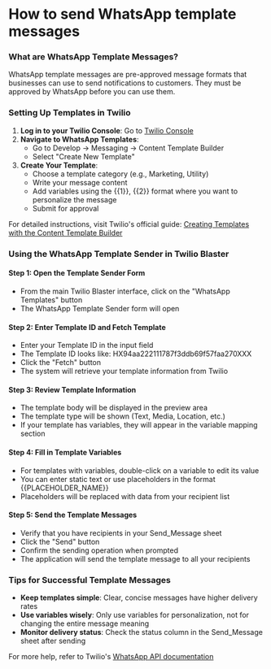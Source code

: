# How to send WhatsApp template messages

### What are WhatsApp Template Messages?

WhatsApp template messages are pre-approved message formats that businesses can use to send notifications to customers. They must be approved by WhatsApp before you can use them.

### Setting Up Templates in Twilio

1. **Log in to your Twilio Console**: Go to [Twilio Console](https://console.twilio.com/)
2. **Navigate to WhatsApp Templates**:
   * Go to Develop → Messaging → Content Template Builder
   * Select "Create New Template"
3. **Create Your Template**:
   * Choose a template category (e.g., Marketing, Utility)
   * Write your message content
   * Add variables using the \{{1\}}, \{{2\}} format where you want to personalize the message
   * Submit for approval

For detailed instructions, visit Twilio's official guide: [Creating Templates with the Content Template Builder](https://www.twilio.com/docs/content/create-templates-with-the-content-template-builder)

### Using the WhatsApp Template Sender in Twilio Blaster

#### Step 1: Open the Template Sender Form

* From the main Twilio Blaster interface, click on the "WhatsApp Templates" button
* The WhatsApp Template Sender form will open

#### Step 2: Enter Template ID and Fetch Template

* Enter your Template ID in the input field
* The Template ID looks like: HX94aa222111787f3ddb69f57faa270XXX
* Click the "Fetch" button
* The system will retrieve your template information from Twilio

#### Step 3: Review Template Information

* The template body will be displayed in the preview area
* The template type will be shown (Text, Media, Location, etc.)
* If your template has variables, they will appear in the variable mapping section

#### Step 4: Fill in Template Variables

* For templates with variables, double-click on a variable to edit its value
* You can enter static text or use placeholders in the format \{{PLACEHOLDER\_NAME\}}
* Placeholders will be replaced with data from your recipient list

#### Step 5: Send the Template Messages

* Verify that you have recipients in your Send\_Message sheet
* Click the "Send" button
* Confirm the sending operation when prompted
* The application will send the template message to all your recipients

### Tips for Successful Template Messages

* **Keep templates simple**: Clear, concise messages have higher delivery rates
* **Use variables wisely**: Only use variables for personalization, not for changing the entire message meaning
* **Monitor delivery status**: Check the status column in the Send\_Message sheet after sending

For more help, refer to Twilio's [WhatsApp API documentation](https://www.twilio.com/docs/whatsapp/api)
